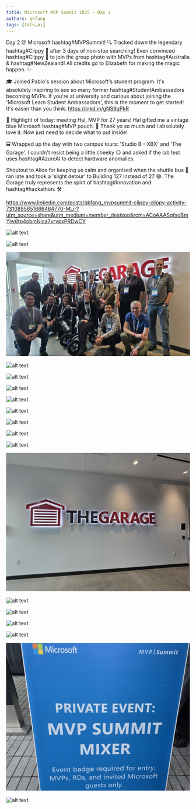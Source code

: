 ```yaml
---
title: Microsoft MVP Summit 2025 - Day 2
authors: qkfang
tags: [talk,ai]
---
```


Day 2 @ Microsoft hashtag#MVPSummit! 🔍 Tracked down the legendary hashtag#Clippy 🧷 after 3 days of non-stop searching! Even convinced hashtag#Clippy 🧷 to join the group photo with MVPs from hashtag#Australia & hashtag#NewZealand! All credits go to Elizabeth for making the magic happen. ✨

🎓 Joined Pablo's session about Microsoft's student program. It's absolutely inspiring to see so many former hashtag#StudentAmbassadors becoming MVPs. If you're at university and curious about joining the 'Microsoft Learn Student Ambassadors', this is the moment to get started! It's easier than you think: https://lnkd.in/gNS9qPkR

👋 Highlight of today: meeting Hal, MVP for 27 years! Hal gifted me a vintage blue Microsoft hashtag#MVP pouch. 🎁 Thank yo so much and I absolutely love it. Now just need to decide what to put inside!

🚍 Wrapped up the day with two campus tours: 'Studio B - XBX' and 'The Garage'. I couldn't resist being a little cheeky 😏 and asked if the lab test uses hashtag#AzureAI to detect hardware anomalies.

Shoutout to Alice for keeping us calm and organised when the shuttle bus 🚌 ran late and took a 'slight detour' to Building 127 instead of 27 😅. The Garage truly represents the spirit of hashtag#innovation and hashtag#hackathon. 🛠️ 


https://www.linkedin.com/posts/qkfang_mvpsummit-clippy-clippy-activity-7310895651666464770-MLir?utm_source=share&utm_medium=member_desktop&rcm=ACoAAASgfsoBmYiw8tp4obmNica7vrvpxPRDwCY

![alt text](images\2025-03-26-microsoft-mvp-summit-2025-day-2-1.png)

![alt text](images\2025-03-26-microsoft-mvp-summit-2025-day-2-2.png)

![alt text](images\2025-03-26-microsoft-mvp-summit-2025-day-2-3.png)

![alt text](images\2025-03-26-microsoft-mvp-summit-2025-day-2-4.png)

![alt text](images\2025-03-26-microsoft-mvp-summit-2025-day-2-5.png)

![alt text](images\2025-03-26-microsoft-mvp-summit-2025-day-2-6.png)

![alt text](images\2025-03-26-microsoft-mvp-summit-2025-day-2-7.png)

![alt text](images\2025-03-26-microsoft-mvp-summit-2025-day-2-8.png)

![alt text](images\2025-03-26-microsoft-mvp-summit-2025-day-2-9.png)

![alt text](images\2025-03-26-microsoft-mvp-summit-2025-day-2-10.png)

![alt text](images\2025-03-26-microsoft-mvp-summit-2025-day-2-11.png)

![alt text](images\2025-03-26-microsoft-mvp-summit-2025-day-2-12.png)

![alt text](images\2025-03-26-microsoft-mvp-summit-2025-day-2-13.png)

![alt text](images\2025-03-26-microsoft-mvp-summit-2025-day-2-14.png)

![alt text](images\2025-03-26-microsoft-mvp-summit-2025-day-2-15.png)

![alt text](images\2025-03-26-microsoft-mvp-summit-2025-day-2-16.png)

![alt text](images\2025-03-26-microsoft-mvp-summit-2025-day-2-17.png)

![alt text](images\2025-03-26-microsoft-mvp-summit-2025-day-2-18.png)






